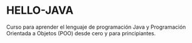 # HELLO-JAVA
Curso para aprender el lenguaje de programación Java y Programación Orientada a Objetos (POO) desde cero y para principiantes.
